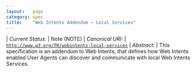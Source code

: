 ```yaml
---
layout:   page
category: spec
title:    "Web Intents Addendum — Local Services"
---
```


| *Current Status:* | Note (NOTE)
| *Canonical URI:* | [`http://www.w3.org/TR/webintents-local-services`](http://www.w3.org/TR/webintents-local-services)
| *Abstract:* | This specification is an addendum to Web Intents, that defines how Web Intents enabled User Agents can discover and communicate with local Web Intents Services.